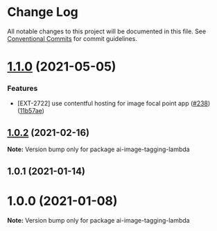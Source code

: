 # Change Log

All notable changes to this project will be documented in this file.
See [Conventional Commits](https://conventionalcommits.org) for commit guidelines.

# [1.1.0](https://github.com/contentful/apps/compare/ai-image-tagging-lambda@1.0.2...ai-image-tagging-lambda@1.1.0) (2021-05-05)


### Features

* [EXT-2722] use contentful hosting for image focal point app ([#238](https://github.com/contentful/apps/issues/238)) ([11b57ae](https://github.com/contentful/apps/commit/11b57ae3e4fb5dd376544d89056430b71883517c))





## [1.0.2](https://github.com/contentful/apps/compare/ai-image-tagging-lambda@1.0.1...ai-image-tagging-lambda@1.0.2) (2021-02-16)

**Note:** Version bump only for package ai-image-tagging-lambda





## 1.0.1 (2021-01-14)



# 1.0.0 (2021-01-08)

**Note:** Version bump only for package ai-image-tagging-lambda

